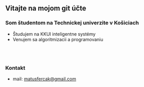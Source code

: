 ## Vitajte na mojom git účte  

### Som študentom na Technickej univerzite v Košiciach 
- Študujem na KKUI inteligentne systémy 
- Venujem sa algoritmizacii a programovaniu 

<br/>
<br/>

### Kontakt
- mail: matusfercak@gmail.com

